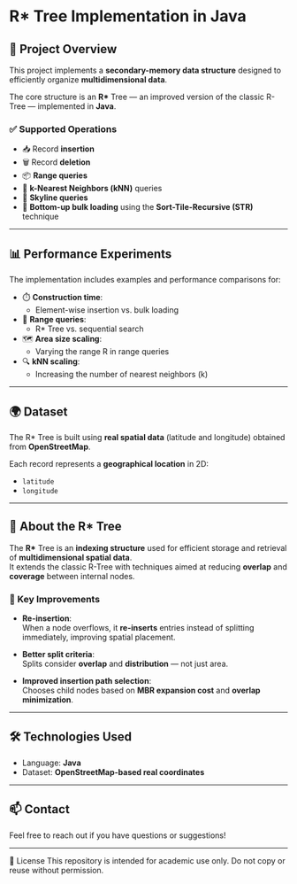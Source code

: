 # R* Tree Implementation in Java

## 📌 Project Overview

This project implements a **secondary-memory data structure** designed to efficiently organize **multidimensional data**.

The core structure is an **R\*** Tree — an improved version of the classic R-Tree — implemented in **Java**.

### ✅ Supported Operations

- 📥 Record **insertion**
- 🗑️ Record **deletion**
- 📦 **Range queries**
- 📍 **k-Nearest Neighbors (kNN)** queries
- 🌄 **Skyline queries**
- 🧱 **Bottom-up bulk loading** using the **Sort-Tile-Recursive (STR)** technique

---

## 📊 Performance Experiments

The implementation includes examples and performance comparisons for:

- ⏱️ **Construction time**:
  - Element-wise insertion vs. bulk loading
- 🧭 **Range queries**:
  - R\* Tree vs. sequential search
- 🗺️ **Area size scaling**:
  - Varying the range R in range queries
- 🔍 **kNN scaling**:
  - Increasing the number of nearest neighbors (k)

---

## 🌍 Dataset

The R\* Tree is built using **real spatial data** (latitude and longitude) obtained from **OpenStreetMap**.

Each record represents a **geographical location** in 2D:
- `latitude`
- `longitude`

---

## 🌲 About the R\* Tree

The **R\*** Tree is an **indexing structure** used for efficient storage and retrieval of **multidimensional spatial data**.  
It extends the classic R-Tree with techniques aimed at reducing **overlap** and **coverage** between internal nodes.

### 🔧 Key Improvements

- **Re-insertion**:  
  When a node overflows, it **re-inserts** entries instead of splitting immediately, improving spatial placement.

- **Better split criteria**:  
  Splits consider **overlap** and **distribution** — not just area.

- **Improved insertion path selection**:  
  Chooses child nodes based on **MBR expansion cost** and **overlap minimization**.

---

## 🛠 Technologies Used

- Language: **Java**
- Dataset: **OpenStreetMap-based real coordinates**

---

## 📫 Contact

Feel free to reach out if you have questions or suggestions!

---

📄 License
This repository is intended for academic use only.
Do not copy or reuse without permission.

